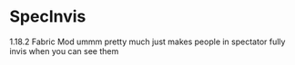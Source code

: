 # SpecInvis

1.18.2 Fabric Mod
ummm pretty much just makes people in spectator fully invis when you can see them
